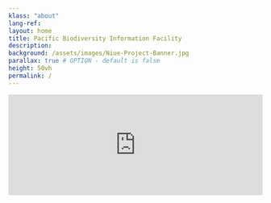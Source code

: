 ```yaml
---
klass: "about"
lang-ref: 
layout: home
title: Pacific Biodiversity Information Facility
description:
background: /assets/images/Niue-Project-Banner.jpg
parallax: true # OPTION - default is false
height: 50vh 
permalink: /
---
```

<iframe src="https://www.powr.io/countdown-timer/u/d972089e_1620942720#platform=iframe" style="width:100%;" height="200px" frameborder="0"></iframe>
